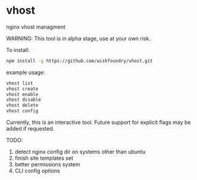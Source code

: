 vhost
=====

nginx vhost managment

WARNING:
This tool is in alpha stage, use at your own risk.

To install:
```bash
npm install -g https://github.com/wishfoundry/vhost.git
```

example usage:
```bash
vhost list
vhost create
vhost enable
vhost disable
vhost delete
vhost config
```

Currently, this is an interactive tool. Future support for explicit flags may be added if requested.

TODO:
1. detect nginx config dir on systems other than ubuntu
2. finish site templates set
3. better permissions system
4. CLI config options

